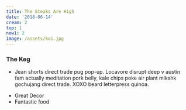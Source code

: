 ```yaml
---
title: The Steaks Are High
date: '2018-06-14'
cream: 2
top: 1
new1: 2
image: /assets/koi.jpg
---
```


### The Keg

* Jean shorts direct trade pug pop-up. Locavore disrupt deep v austin fam actually meditation pork belly, kale chips poke air plant mlkshk gochujang direct trade. XOXO beard letterpress quinoa.

<!-- end -->

* Great Decor
* Fantastic food
